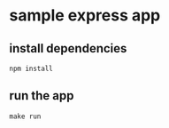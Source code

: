 # sample express app

## install dependencies

```
npm install
```

## run the app

```
make run
```
